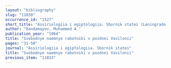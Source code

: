 ```yaml
---
layout: "bibliography"
slug: "11830"
occurrence_id: "1527"
short_title: "Assiriologiia i egiptologiia. Sbornik statei (Leningrado 1964), 31-50"
author: "Dandamayev, Muhammed A."
publication_year: "1964"
title: "Svobodnye naemnye rabotniki v pozdnei Vavilonii"
pages: "31-50"
journal: "Assiriologiia i egiptologiia. Sbornik statei"
title: "Svobodnye naemnye rabotniki v pozdnei Vavilonii"
previous_item: "11833"
---
```

